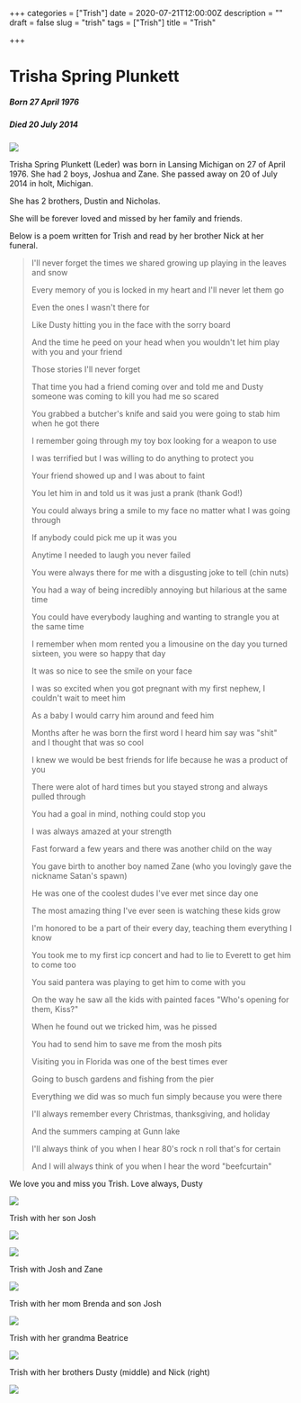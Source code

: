 +++
categories = ["Trish"]
date = 2020-07-21T12:00:00Z
description = ""
draft = false
slug = "trish"
tags = ["Trish"]
title = "Trish"

+++


# Trisha Spring Plunkett
##### Born 27 April 1976
##### Died 20 July 2014

![](https://static.taubin.cc/trish/13782071_283181732043342_6093757678480271204_n.jpg)

Trisha Spring Plunkett (Leder) was born in Lansing Michigan on 27 of April 1976. She had 2 boys, Joshua and Zane. She passed away on 20 of July 2014 in holt, Michigan.

She has 2 brothers, Dustin and Nicholas.

She will be forever loved and missed by her family and friends.

Below is a poem written for Trish and read by her brother Nick at her funeral.

>
> I'll never forget the times we shared growing up playing in the leaves and snow
>
> Every memory of you is locked in my heart and I'll never let them go
>
> Even the ones I wasn't there for
>
> Like Dusty hitting you in the face with the sorry board
>
> And the time he peed on your head when you wouldn't let him play with you and your friend
>
> Those stories I'll never forget
>
> That time you had a friend coming over and told me and Dusty someone was coming to kill you had me so scared
>
> You grabbed a butcher's knife and said you were going to stab him when he got there
>
> I remember going through my toy box looking for a weapon to use
>
> I was terrified but I was willing to do anything to protect you
>
> Your friend showed up and I was about to faint
>
> You let him in and told us it was just a prank (thank God!)
>
>
> You could always bring a smile to my face no matter what I was going through
>
> If anybody could pick me up it was you
>
> Anytime I needed to laugh you never failed
>
> You were always there for me with a disgusting joke to tell (chin nuts)
>
> You had a way of being incredibly annoying but hilarious at the same time
>
> You could have everybody laughing and wanting to strangle you at the same time
>
> I remember when mom rented you a limousine on the day you turned sixteen, you were so happy that day
>
> It was so nice to see the smile on your face
>
> I was so excited when you got pregnant with my first nephew, I couldn't wait to meet him
>
> As a baby I would carry him around and feed him
>
>
> Months after he was born the first word I heard him say was "shit" and I thought that was so cool
>
> I knew we would be best friends for life because he was a product of you
>
> There were alot of hard times but you stayed strong and always pulled through
>
> You had a goal in mind, nothing could stop you
>
> I was always amazed at your strength
>
>
> Fast forward a few years and there was another child on the way
>
> You gave birth to another boy named Zane (who you lovingly gave the nickname Satan's spawn)
>
> He was one of the coolest dudes I've ever met since day one
>
> The most amazing thing I've ever seen is watching these kids grow
>
> I'm honored to be a part of their every day, teaching them everything I know
>
>
> You took me to my first icp concert and had to lie to Everett to get him to come too
>
> You said pantera was playing to get him to come with you
>
> On the way he saw all the kids with painted faces "Who's opening for them, Kiss?"
>
> When he found out we tricked him, was he pissed
>
> You had to send him to save me from the mosh pits
>
>
> Visiting you in Florida was one of the best times ever
>
> Going to busch gardens and fishing from the pier
>
> Everything we did was so much fun simply because you were there
>
> I'll always remember every Christmas, thanksgiving, and holiday
>
> And the summers camping at Gunn lake
>
> I'll always think of you when I hear 80's rock n roll that's for certain
>
> And I will always think of you when I hear the word "beefcurtain"
>


We love you and miss you Trish. Love always, Dusty

![](https://static.taubin.cc/trish/31398327_618938115134367_273309801499328512_n.jpg)

Trish with her son Josh

![](https://static.taubin.cc/trish/52569265_10215545866614809_1507138272235618304_o.jpg)

![](https://static.taubin.cc/trish/imagejpeg_2_12.jpg)

Trish with Josh and Zane

![](https://static.taubin.cc/trish/10734072_10204079861131838_4662295889385998744_n.jpg)

Trish with her mom Brenda and son Josh

![](https://static.taubin.cc/trish/11201626_10205209197444540_6318183040445570203_n.jpg)

Trish with her grandma Beatrice

![](https://static.taubin.cc/trish/31437434_163004387866037_8655690252352003612_n.jpg)

Trish with her brothers Dusty (middle) and Nick (right)

![](https://static.taubin.cc/trish/DSC_0557.JPG)



